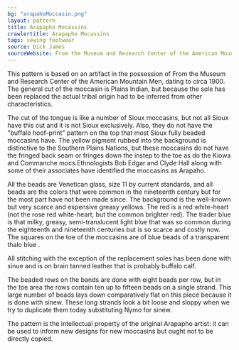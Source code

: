 ```yaml
---
bg: "arapahoMoccasin.png"
layout: pattern
title: Arapapho Mocassins
crawlertitle: Arapapho Mocassins
tags: sewing footwear
source: Dick James
sourceWebsite: From the Museum and Research Center of the American Mountain Men
---
```

This pattern is based on an artifact in the possession of From the Museum and Research 
Center of the American Mountain Men, dating to circa 1900. The general cut of the moccasin is Plains Indian, but 
because the sole has been replaced the actual tribal origin had to be inferred from other 
characteristics.

The cut of the tongue is like a number of Sioux moccasins, but not all Sioux have this cut and 
it is not Sioux exclusively. Also, they do not have the "buffalo hoof-print" pattern on 
the top that most Sioux fully beaded moccasins have. The yellow pigment rubbed into the 
background is 
distinctive to the Southern Plains Nations, but these moccasins 
do not have the fringed back seam or fringes down the instep to the toe as do the Kiowa 
and Commanche mocs.Ethnologists Bob Edgar and Clyde Hall along with some of their associates have identified 
the moccasins as Arapaho. 

All the beads are Venetican glass, size 11 by current standards,
and all beads are the colors that were common in the nineteenth century but for the 
most part have not been made since. The background is the well-known but very scarce and 
expensive greasy yellows. The red is a red white-heart (not the rose red white-heart, but 
the common brighter red). The trader blue is that milky, greasy, semi-translucent light 
blue that was so common during the eighteenth and nineteenth centuries but is so scarce
and costly now. The squares on the toe of the moccasins are of blue beads of a transparent 
thalo blue .

All stitching with the exception of the replacement soles has been done with sinue and is 
on brain tanned leather that is probably buffalo calf.

The beaded rows on the bands are done with eight beads per row, but in the toe area the 
rows contain ten up to fifteen beads on a single strand. This large number of beads lays 
down comparatively flat on this piece because it is done with sinew. These long strands 
look a bit loose and sloppy when we try to duplicate them
today substituting Nymo for sinew.

The pattern is the intellectual property of the original Arapapho artist: it can be used to inform new designs
for new moccasins but ought not to be directly copied.